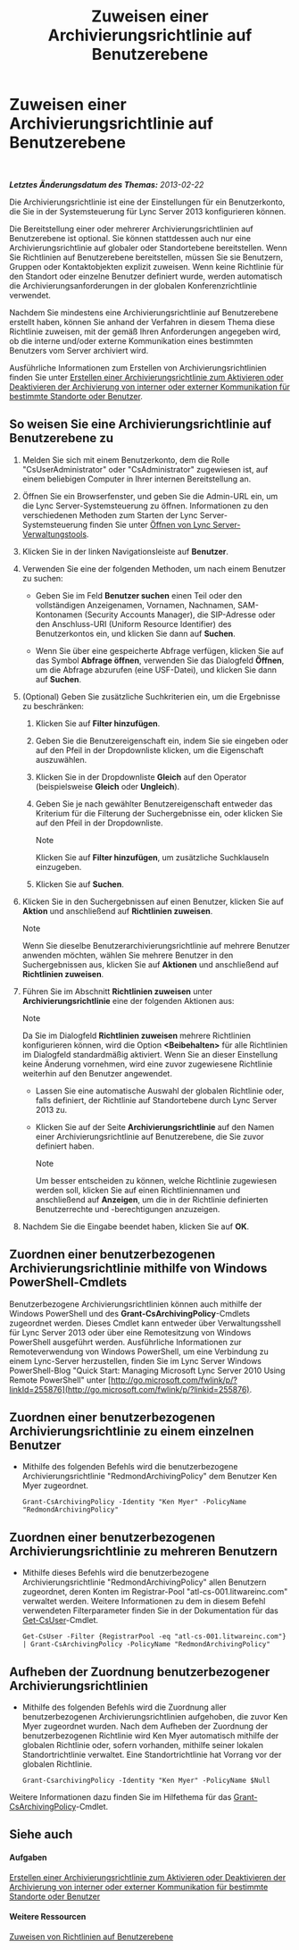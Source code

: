 ﻿---
title: Zuweisen einer Archivierungsrichtlinie auf Benutzerebene
TOCTitle: Zuweisen einer Archivierungsrichtlinie auf Benutzerebene
ms:assetid: a12ca483-b235-460f-b3fe-130fb3087264
ms:mtpsurl: https://technet.microsoft.com/de-de/library/Gg182560(v=OCS.15)
ms:contentKeyID: 49294940
ms.date: 05/19/2016
mtps_version: v=OCS.15
ms.translationtype: HT
---

# Zuweisen einer Archivierungsrichtlinie auf Benutzerebene

 

_**Letztes Änderungsdatum des Themas:** 2013-02-22_

Die Archivierungsrichtlinie ist eine der Einstellungen für ein Benutzerkonto, die Sie in der Systemsteuerung für Lync Server 2013 konfigurieren können.

Die Bereitstellung einer oder mehrerer Archivierungsrichtlinien auf Benutzerebene ist optional. Sie können stattdessen auch nur eine Archivierungsrichtlinie auf globaler oder Standortebene bereitstellen. Wenn Sie Richtlinien auf Benutzerebene bereitstellen, müssen Sie sie Benutzern, Gruppen oder Kontaktobjekten explizit zuweisen. Wenn keine Richtlinie für den Standort oder einzelne Benutzer definiert wurde, werden automatisch die Archivierungsanforderungen in der globalen Konferenzrichtlinie verwendet.

Nachdem Sie mindestens eine Archivierungsrichtlinie auf Benutzerebene erstellt haben, können Sie anhand der Verfahren in diesem Thema diese Richtlinie zuweisen, mit der gemäß Ihren Anforderungen angegeben wird, ob die interne und/oder externe Kommunikation eines bestimmten Benutzers vom Server archiviert wird.

Ausführliche Informationen zum Erstellen von Archivierungsrichtlinien finden Sie unter [Erstellen einer Archivierungsrichtlinie zum Aktivieren oder Deaktivieren der Archivierung von interner oder externer Kommunikation für bestimmte Standorte oder Benutzer](lync-server-2013-creating-an-archiving-policy-to-enable-or-disable-archiving-of-internal-or-external-communications-for-specific-sites-or-users.md).

## So weisen Sie eine Archivierungsrichtlinie auf Benutzerebene zu

1.  Melden Sie sich mit einem Benutzerkonto, dem die Rolle "CsUserAdministrator" oder "CsAdministrator" zugewiesen ist, auf einem beliebigen Computer in Ihrer internen Bereitstellung an.

2.  Öffnen Sie ein Browserfenster, und geben Sie die Admin-URL ein, um die Lync Server-Systemsteuerung zu öffnen. Informationen zu den verschiedenen Methoden zum Starten der Lync Server-Systemsteuerung finden Sie unter [Öffnen von Lync Server-Verwaltungstools](lync-server-2013-open-lync-server-administrative-tools.md).

3.  Klicken Sie in der linken Navigationsleiste auf **Benutzer**.

4.  Verwenden Sie eine der folgenden Methoden, um nach einem Benutzer zu suchen:
    
      - Geben Sie im Feld **Benutzer suchen** einen Teil oder den vollständigen Anzeigenamen, Vornamen, Nachnamen, SAM-Kontonamen (Security Accounts Manager), die SIP-Adresse oder den Anschluss-URI (Uniform Resource Identifier) des Benutzerkontos ein, und klicken Sie dann auf **Suchen**.
    
      - Wenn Sie über eine gespeicherte Abfrage verfügen, klicken Sie auf das Symbol **Abfrage öffnen**, verwenden Sie das Dialogfeld **Öffnen**, um die Abfrage abzurufen (eine USF-Datei), und klicken Sie dann auf **Suchen**.

5.  (Optional) Geben Sie zusätzliche Suchkriterien ein, um die Ergebnisse zu beschränken:
    
    1.  Klicken Sie auf **Filter hinzufügen**.
    
    2.  Geben Sie die Benutzereigenschaft ein, indem Sie sie eingeben oder auf den Pfeil in der Dropdownliste klicken, um die Eigenschaft auszuwählen.
    
    3.  Klicken Sie in der Dropdownliste **Gleich** auf den Operator (beispielsweise **Gleich** oder **Ungleich**).
    
    4.  Geben Sie je nach gewählter Benutzereigenschaft entweder das Kriterium für die Filterung der Suchergebnisse ein, oder klicken Sie auf den Pfeil in der Dropdownliste.
        

        > [!NOTE]
        > Klicken Sie auf <STRONG>Filter hinzufügen</STRONG>, um zusätzliche Suchklauseln einzugeben.

    
    5.  Klicken Sie auf **Suchen**.

6.  Klicken Sie in den Suchergebnissen auf einen Benutzer, klicken Sie auf **Aktion** und anschließend auf **Richtlinien zuweisen**.
    

    > [!NOTE]
    > Wenn Sie dieselbe Benutzerarchivierungsrichtlinie auf mehrere Benutzer anwenden möchten, wählen Sie mehrere Benutzer in den Suchergebnissen aus, klicken Sie auf <STRONG>Aktionen</STRONG> und anschließend auf <STRONG>Richtlinien zuweisen</STRONG>.



7.  Führen Sie im Abschnitt **Richtlinien zuweisen** unter **Archivierungsrichtlinie** eine der folgenden Aktionen aus:
    

    > [!NOTE]
    > Da Sie im Dialogfeld <STRONG>Richtlinien zuweisen</STRONG> mehrere Richtlinien konfigurieren können, wird die Option <STRONG>&lt;Beibehalten&gt;</STRONG> für alle Richtlinien im Dialogfeld standardmäßig aktiviert. Wenn Sie an dieser Einstellung keine Änderung vornehmen, wird eine zuvor zugewiesene Richtlinie weiterhin auf den Benutzer angewendet.

    
      - Lassen Sie eine automatische Auswahl der globalen Richtlinie oder, falls definiert, der Richtlinie auf Standortebene durch Lync Server 2013 zu.
    
      - Klicken Sie auf der Seite **Archivierungsrichtlinie** auf den Namen einer Archivierungsrichtlinie auf Benutzerebene, die Sie zuvor definiert haben.
        

        > [!NOTE]
        > Um besser entscheiden zu können, welche Richtlinie zugewiesen werden soll, klicken Sie auf einen Richtliniennamen und anschließend auf <STRONG>Anzeigen</STRONG>, um die in der Richtlinie definierten Benutzerrechte und -berechtigungen anzuzeigen.



8.  Nachdem Sie die Eingabe beendet haben, klicken Sie auf **OK**.

## Zuordnen einer benutzerbezogenen Archivierungsrichtlinie mithilfe von Windows PowerShell-Cmdlets

Benutzerbezogene Archivierungsrichtlinien können auch mithilfe der Windows PowerShell und des **Grant-CsArchivingPolicy**-Cmdlets zugeordnet werden. Dieses Cmdlet kann entweder über Verwaltungsshell für Lync Server 2013 oder über eine Remotesitzung von Windows PowerShell ausgeführt werden. Ausführliche Informationen zur Remoteverwendung von Windows PowerShell, um eine Verbindung zu einem Lync-Server herzustellen, finden Sie im Lync Server Windows PowerShell-Blog "Quick Start: Managing Microsoft Lync Server 2010 Using Remote PowerShell" unter [http://go.microsoft.com/fwlink/p/?linkId=255876](http://go.microsoft.com/fwlink/p/?linkid=255876).

## Zuordnen einer benutzerbezogenen Archivierungsrichtlinie zu einem einzelnen Benutzer

  - Mithilfe des folgenden Befehls wird die benutzerbezogene Archivierungsrichtlinie "RedmondArchivingPolicy" dem Benutzer Ken Myer zugeordnet.
    
        Grant-CsArchivingPolicy -Identity "Ken Myer" -PolicyName "RedmondArchivingPolicy"

## Zuordnen einer benutzerbezogenen Archivierungsrichtlinie zu mehreren Benutzern

  - Mithilfe dieses Befehls wird die benutzerbezogene Archivierungsrichtlinie "RedmondArchivingPolicy" allen Benutzern zugeordnet, deren Konten im Registrar-Pool "atl-cs-001.litwareinc.com" verwaltet werden. Weitere Informationen zu dem in diesem Befehl verwendeten Filterparameter finden Sie in der Dokumentation für das [Get-CsUser](https://docs.microsoft.com/en-us/powershell/module/skype/Get-CsUser)-Cmdlet.
    
        Get-CsUser -Filter {RegistrarPool -eq "atl-cs-001.litwareinc.com"} | Grant-CsArchivingPolicy -PolicyName "RedmondArchivingPolicy"

## Aufheben der Zuordnung benutzerbezogener Archivierungsrichtlinien

  - Mithilfe des folgenden Befehls wird die Zuordnung aller benutzerbezogenen Archivierungsrichtlinien aufgehoben, die zuvor Ken Myer zugeordnet wurden. Nach dem Aufheben der Zuordnung der benutzerbezogenen Richtlinie wird Ken Myer automatisch mithilfe der globalen Richtlinie oder, sofern vorhanden, mithilfe seiner lokalen Standortrichtlinie verwaltet. Eine Standortrichtlinie hat Vorrang vor der globalen Richtlinie.
    
        Grant-CsarchivingPolicy -Identity "Ken Myer" -PolicyName $Null

Weitere Informationen dazu finden Sie im Hilfethema für das [Grant-CsArchivingPolicy](https://docs.microsoft.com/en-us/powershell/module/skype/Grant-CsArchivingPolicy)-Cmdlet.

## Siehe auch

#### Aufgaben

[Erstellen einer Archivierungsrichtlinie zum Aktivieren oder Deaktivieren der Archivierung von interner oder externer Kommunikation für bestimmte Standorte oder Benutzer](lync-server-2013-creating-an-archiving-policy-to-enable-or-disable-archiving-of-internal-or-external-communications-for-specific-sites-or-users.md)  

#### Weitere Ressourcen

[Zuweisen von Richtlinien auf Benutzerebene](lync-server-2013-assigning-per-user-policies.md)

